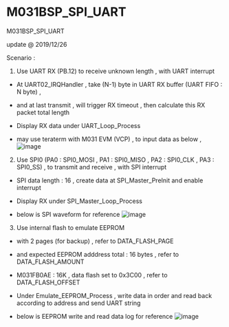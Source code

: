 # M031BSP_SPI_UART
 M031BSP_SPI_UART

update @ 2019/12/26

Scenario : 

1. Use UART RX (PB.12) to receive unknown length , with UART interrupt

- At UART02_IRQHandler , take (N-1) byte in UART RX buffer (UART FIFO : N byte) ,

- and at last transmit , will trigger RX timeout , then calculate this RX packet total length

- Display RX data under UART_Loop_Process

- may use teraterm with M031 EVM (VCP) , to input data as below ,
![image](https://github.com/released/M031BSP_SPI_UART/SampleCode/Template/terminal_operation.jpg)

2. Use SPI0 (PA0 : SPI0_MOSI , PA1 : SPI0_MISO , PA2 : SPI0_CLK , PA3 : SPI0_SS) , to transmit and receive , with SPI interrupt

- SPI data length : 16 , create data at SPI_Master_PreInit and enable interrupt 

- Display RX under SPI_Master_Loop_Process

- below is SPI waveform for reference 
![image](https://github.com/released/M031BSP_SPI_UART/SampleCode/Template/SPI_scope.jpg)

3. Use internal flash to emulate EEPROM

- with 2 pages (for backup) , refer to DATA_FLASH_PAGE

- and expected EEPROM adddress total : 16 bytes , refer to DATA_FLASH_AMOUNT

- M031FB0AE : 16K , data flash set to 0x3C00 , refer to DATA_FLASH_OFFSET

- Under Emulate_EEPROM_Process , write data in order and read back according to address and send UART string

- below is EEPROM write and read data log for reference 
![image](https://github.com/released/M031BSP_SPI_UART/SampleCode/Template/emulate_eeprom.jpg)



